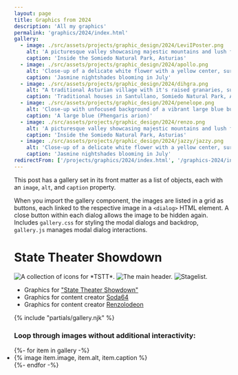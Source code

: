 ```yaml
---
layout: page
title: Graphics from 2024
description: 'All my graphics'
permalink: 'graphics/2024/index.html'
gallery:
  - image: ./src/assets/projects/graphic_design/2024/LeviIPoster.png
    alt: 'A picturesque valley showcasing majestic mountains and lush forests, creating a serene and captivating landscape'
    caption: 'Inside the Somiedo Natural Park, Asturias'
  - image: ./src/assets/projects/graphic_design/2024/apollo.png
    alt: 'Close-up of a delicate white flower with a yellow center, surrounded by green leaves'
    caption: 'Jasmine nightshades blooming in July'
  - image: ./src/assets/projects/graphic_design/2024/dihgra.png
    alt: "A traditional Asturian village with it's raised granaries, surrounded by lush green hills and mountains"
    caption: 'Traditional houses in Santullano, Somiedo Natural Park, Asturias'
  - image: ./src/assets/projects/graphic_design/2024/penelope.png
    alt: 'Close-up with unfocused background of a vibrant large blue butterfly gracefully perched on a delicate flower amidst lush green grass'
    caption: 'A large blue (Phengaris arion)'
  - image: ./src/assets/projects/graphic_design/2024/renzo.png
    alt: 'A picturesque valley showcasing majestic mountains and lush forests, creating a serene and captivating landscape'
    caption: 'Inside the Somiedo Natural Park, Asturias'
  - image: ./src/assets/projects/graphic_design/2024/jazzy/jazzy.png
    alt: 'Close-up of a delicate white flower with a yellow center, surrounded by green leaves'
    caption: 'Jasmine nightshades blooming in July'
redirectFrom: ['/projects/graphics/2024/index.html', '/graphics-2024/index.html']
---
```


This post has a gallery set in its front matter as a list of objects, each with an `image`, `alt`, and `caption` property.

When you import the gallery component, the images are listed in a grid as buttons, each linked to the respective image in a `<dialog>` HTML element. A close button within each dialog allows the image to be hidden again. Includes `gallery.css` for styling the modal dialogs and backdrop, `gallery.js` manages modal dialog interactions.

# State Theater Showdown
![](/assets/projects/graphic_design/2023/tstt/tstt%20icon%20gallery.png 'A collection of icons for *TSTT*.')
![](/assets/projects/graphic_design/2023/tstt/tstt%20startgg%20header%20with%20strip.png 'The main header.')
![](/assets/projects/graphic_design/2023/tstt/tstt%20stagelist.png 'Stagelist.')
* Graphics for ["State Theater Showdown"](/graphics/2024/state-theater-showdown/)
* Graphics for content creator [Soda64](https://www.youtube.com/@Soda_64)
* Graphics for content creator [Renzolodeon](https://www.youtube.com/@Renzolodeon)

{% include "partials/gallery.njk" %}

### Loop through images without additional interactivity:

<ul class="gallery" role="list" style="padding: 0;">
  {%- for item in gallery -%}
    <li>{% image item.image, item.alt, item.caption %}</li>
  {%- endfor -%}
</ul>
